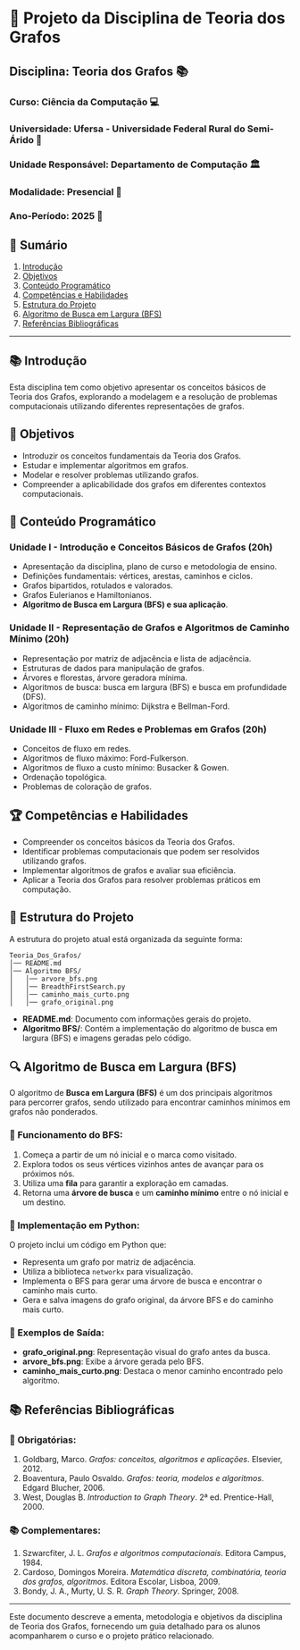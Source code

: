 # 📌 Projeto da Disciplina de Teoria dos Grafos

## Disciplina: Teoria dos Grafos 📚
### Curso: Ciência da Computação 💻
### Universidade: Ufersa - Universidade Federal Rural do Semi-Árido 🌱
### Unidade Responsável: Departamento de Computação 🏛️
### Modalidade: Presencial 🏫
### Ano-Período: 2025 📅

## 📖 Sumário
1. [Introdução](#introducao)
2. [Objetivos](#objetivos)
3. [Conteúdo Programático](#conteudo-programatico)
4. [Competências e Habilidades](#competencias-habilidades)
5. [Estrutura do Projeto](#estrutura-do-projeto)
6. [Algoritmo de Busca em Largura (BFS)](#algoritmo-bfs)
7. [Referências Bibliográficas](#referencias-bibliograficas)

---

## 📚 Introdução <a id="introducao"></a>
Esta disciplina tem como objetivo apresentar os conceitos básicos de Teoria dos Grafos, explorando a modelagem e a resolução de problemas computacionais utilizando diferentes representações de grafos.

## 🎯 Objetivos <a id="objetivos"></a>
- Introduzir os conceitos fundamentais da Teoria dos Grafos.
- Estudar e implementar algoritmos em grafos.
- Modelar e resolver problemas utilizando grafos.
- Compreender a aplicabilidade dos grafos em diferentes contextos computacionais.

## 📌 Conteúdo Programático <a id="conteudo-programatico"></a>

### Unidade I - Introdução e Conceitos Básicos de Grafos (20h)
- Apresentação da disciplina, plano de curso e metodologia de ensino.
- Definições fundamentais: vértices, arestas, caminhos e ciclos.
- Grafos bipartidos, rotulados e valorados.
- Grafos Eulerianos e Hamiltonianos.
- **Algoritmo de Busca em Largura (BFS) e sua aplicação**.

### Unidade II - Representação de Grafos e Algoritmos de Caminho Mínimo (20h)
- Representação por matriz de adjacência e lista de adjacência.
- Estruturas de dados para manipulação de grafos.
- Árvores e florestas, árvore geradora mínima.
- Algoritmos de busca: busca em largura (BFS) e busca em profundidade (DFS).
- Algoritmos de caminho mínimo: Dijkstra e Bellman-Ford.

### Unidade III - Fluxo em Redes e Problemas em Grafos (20h)
- Conceitos de fluxo em redes.
- Algoritmos de fluxo máximo: Ford-Fulkerson.
- Algoritmos de fluxo a custo mínimo: Busacker & Gowen.
- Ordenação topológica.
- Problemas de coloração de grafos.

## 🏆 Competências e Habilidades <a id="competencias-habilidades"></a>
- Compreender os conceitos básicos da Teoria dos Grafos.
- Identificar problemas computacionais que podem ser resolvidos utilizando grafos.
- Implementar algoritmos de grafos e avaliar sua eficiência.
- Aplicar a Teoria dos Grafos para resolver problemas práticos em computação.

## 📂 Estrutura do Projeto <a id="estrutura-do-projeto"></a>
A estrutura do projeto atual está organizada da seguinte forma:

```
Teoria_Dos_Grafos/
│── README.md
│── Algoritmo BFS/
│   │── arvore_bfs.png
│   │── BreadthFirstSearch.py
│   │── caminho_mais_curto.png
│   │── grafo_original.png
```

- **README.md**: Documento com informações gerais do projeto.
- **Algoritmo BFS/**: Contém a implementação do algoritmo de busca em largura (BFS) e imagens geradas pelo código.

## 🔍 Algoritmo de Busca em Largura (BFS) <a id="algoritmo-bfs"></a>
O algoritmo de **Busca em Largura (BFS)** é um dos principais algoritmos para percorrer grafos, sendo utilizado para encontrar caminhos mínimos em grafos não ponderados.

### 🔹 Funcionamento do BFS:
1. Começa a partir de um nó inicial e o marca como visitado.
2. Explora todos os seus vértices vizinhos antes de avançar para os próximos nós.
3. Utiliza uma **fila** para garantir a exploração em camadas.
4. Retorna uma **árvore de busca** e um **caminho mínimo** entre o nó inicial e um destino.

### 🔹 Implementação em Python:
O projeto inclui um código em Python que:
- Representa um grafo por matriz de adjacência.
- Utiliza a biblioteca `networkx` para visualização.
- Implementa o BFS para gerar uma árvore de busca e encontrar o caminho mais curto.
- Gera e salva imagens do grafo original, da árvore BFS e do caminho mais curto.

### 🔹 Exemplos de Saída:
- **grafo_original.png**: Representação visual do grafo antes da busca.
- **arvore_bfs.png**: Exibe a árvore gerada pelo BFS.
- **caminho_mais_curto.png**: Destaca o menor caminho encontrado pelo algoritmo.

## 📚 Referências Bibliográficas <a id="referencias-bibliograficas"></a>

### 📖 Obrigatórias:
1. Goldbarg, Marco. *Grafos: conceitos, algoritmos e aplicações*. Elsevier, 2012.
2. Boaventura, Paulo Osvaldo. *Grafos: teoria, modelos e algoritmos*. Edgard Blucher, 2006.
3. West, Douglas B. *Introduction to Graph Theory*. 2ª ed. Prentice-Hall, 2000.

### 📚 Complementares:
1. Szwarcfiter, J. L. *Grafos e algoritmos computacionais*. Editora Campus, 1984.
2. Cardoso, Domingos Moreira. *Matemática discreta, combinatória, teoria dos grafos, algoritmos*. Editora Escolar, Lisboa, 2009.
3. Bondy, J. A., Murty, U. S. R. *Graph Theory*. Springer, 2008.

---
Este documento descreve a ementa, metodologia e objetivos da disciplina de Teoria dos Grafos, fornecendo um guia detalhado para os alunos acompanharem o curso e o projeto prático relacionado.
